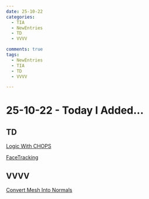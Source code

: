 ```yaml
---
date: 25-10-22
categories:
  - TIA
  - NewEntries
  - TD
  - VVVV

comments: true
tags:
  - NewEntries
  - TIA
  - TD
  - VVVV

---
```

# 25-10-22 - Today I Added...
## TD
[Logic With CHOPS](../../TD/CHOP/LogicWithCHOPS.md)

[FaceTracking](../../TD/TECHNIQUES/FaceTracking.md)

## VVVV
[Convert Mesh Into Normals](../../VVVV/Stride/ConvertMeshIntoNormals.md)
